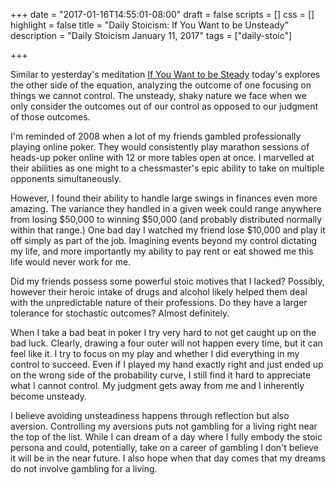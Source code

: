 +++
date = "2017-01-16T14:55:01-08:00"
draft = false
scripts = []
css = []
highlight = false
title = "Daily Stoicism: If You Want to be Unsteady"
description = "Daily Stoicism January 11, 2017"
tags = ["daily-stoic"]

+++

Similar to yesterday's meditation [If You Want to be Steady](../if-you-want-to-be-steady/) today's explores the other side of the equation, analyzing the outcome of one focusing on things we cannot control. The unsteady, shaky nature we face when we only consider the outcomes out of our control as opposed to our judgment of those outcomes.

I'm reminded of 2008 when a lot of my friends gambled professionally playing online poker. They would consistently play marathon sessions of heads-up poker online with 12 or more tables open at once. I marvelled at their abilities as one might to a chessmaster's epic ability to take on multiple opponents simultaneously. 

However, I found their ability to handle large swings in finances even more amazing. The variance they handled in a given week could range anywhere from losing $50,000 to winning $50,000 (and probably distributed normally within that range.) One bad day I watched my friend lose $10,000 and play it off simply as part of the job. Imagining events beyond my control dictating my life, and more importantly my ability to pay rent or eat showed me this life would never work for me. 

Did my friends possess some powerful stoic motives that I lacked? Possibly, however their heroic intake of drugs and alcohol likely helped them deal with the unpredictable nature of their professions. Do they have a larger tolerance for stochastic outcomes? Almost definitely.

When I take a bad beat in poker I try very hard to not get caught up on the bad luck. Clearly, drawing a four outer will not happen every time, but it can feel like it. I try to focus on my play and whether I did everything in my control to succeed. Even if I played my hand exactly right and just ended up on the wrong side of the probability curve, I still find it hard to appreciate what I cannot control. My judgment gets away from me and I inherently become unsteady.

I believe avoiding unsteadiness happens through reflection but also aversion. Controlling my aversions puts not gambling for a living right near the top of the list. While I can dream of a day where I fully embody the stoic persona and could, potentially, take on a career of gambling I don't believe it will be in the near future. I also hope when that day comes that my dreams do not involve gambling for a living.